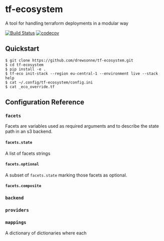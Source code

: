 # tf-ecosystem
A tool for handling terraform deployments in a modular way

[![Build Status](https://travis-ci.com/drewsonne/tf-ecosystem.svg?branch=master)](https://travis-ci.com/drewsonne/tf-ecosystem)
[![codecov](https://codecov.io/gh/drewsonne/tf-ecosystem/branch/master/graph/badge.svg)](https://codecov.io/gh/drewsonne/tf-ecosystem)

## Quickstart

    $ git clone https://github.com/drewsonne/tf-ecosystem.git
    $ cd tf-ecosystem
    $ pip install -e .
    $ tf-eco init-stack --region eu-central-1 --environment live --stack help
    $ cat ~/.config/tf-ecosystem/config.ini
    $ cat _eco_override.tf

## Configuration Reference

### `facets`

Facets are variables used as required arguments and to describe the state path in an s3 backend.

#### `facets.state`
A list of facets strings

#### `facets.optional`
A subset of `facets.state` marking those facets as optional.

#### `facets.composite`


### `backend`

### `providers`

### `mappings`

A dictionary of dictionaries where each 
